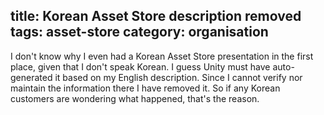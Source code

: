 title: Korean Asset Store description removed
tags: asset-store
category: organisation
---

I don't know why I even had a Korean Asset Store presentation in the first
place, given that I don't speak Korean. I guess Unity must have auto-generated
it based on my English description. Since I cannot verify nor maintain the
information there I have removed it. So if any Korean customers are wondering
what happened, that's the reason.
